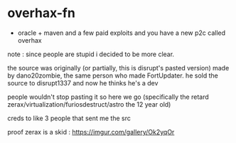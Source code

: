 # overhax-fn

- oracle + maven and a few paid exploits and you have a new p2c called overhax

note : since people are stupid i decided to be more clear.

the source was originally (or partially, this is disrupt's pasted version) made by dano20zombie, the same person who made FortUpdater.
he sold the source to disrupt1337 and now he thinks he's a dev


people wouldn't stop pasting it so here we go (specifically the retard zerax/virtualization/furiosdestruct/astro the 12 year old)

creds to like 3 people that sent me the src 

proof zerax is a skid : https://imgur.com/gallery/Ok2yqOr
